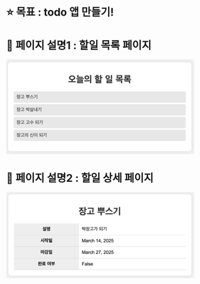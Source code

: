 # ⭐️ 목표 : todo 앱 만들기!

# 📌 페이지 설명1 : 할일 목록 페이지
![Image Description](image/chapter02_todolist.png)

# 📌 페이지 설명2 : 할일 상세 페이지
![Image Description](image/chapter02_todoinfo.png)

